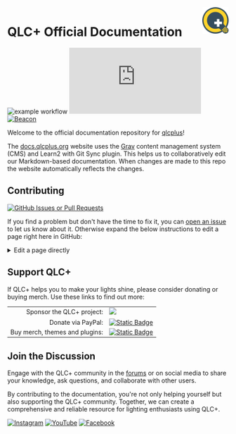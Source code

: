 <a href="https://www.qlcplus.org/">
    <img src="pages/01.basics/qlcplus.svg" alt="QLC Logo" title="qlcplus.png" align="right" height="60" />
</a>

# QLC+ Official Documentation
![example workflow](https://github.com/mcallegari/qlcplus-docs/actions/workflows/main.yml/badge.svg)  [![Mozilla HTTP Observatory Grade](https://img.shields.io/mozilla-observatory/grade-score/docs.qlcplus.org?publish)](https://observatory.mozilla.org/analyze/docs.qlcplus.org)
[![Beacon](https://img.shields.io/badge/dynamic/json?color=blue&label=Beacon&query=%24.co2&suffix=%20CO%E2%82%82%2Fview&url=https%3A%2F%2Fdigitalbeacon.co%2Fbadge%3Furl%3Dhttps%253A%252F%252Fdocs.qlcplus.org&cacheSeconds=604800)](https://digitalbeacon.co/report/docs-qlcplus-org) 

Welcome to the official documentation repository for [qlcplus](https://qlcplus.org/)!

The [docs.qlcplus.org](https://docs.qlcplus.org/) website uses the [Grav](https://getgrav.org/) content management system (CMS) and Learn2 with Git Sync plugin. This helps us to collaboratively edit our Markdown-based documentation. When changes are made to this repo the website automatically reflects the changes.




## Contributing
[![GitHub Issues or Pull Requests](https://img.shields.io/github/issues/mcallegari/qlcplus-docs)](https://github.com/mcallegari/qlcplus-docs/issues)

If you find a problem but don't have the time to fix it, you can [open an issue](https://github.com/mcallegari/qlcplus-docs/issues) to let us know about it. Otherwise expand the below instructions to edit a page right here in GitHub:
<details>
<summary>Edit a page directly</summary>

1. Click the ![edit this page](image.png) link on the page of documentation you wish to improve. You'll be redirected to a preview in the GitHub editor. 
2. Click the pencil icon (Edit this file) on the top right of the preview. 
3. Edit the page
4. Click Commit Changes...
5. Give a quick summary of your proposed improvement through the commit message. The bellow is an example:
![alt text](image-1.png)
6. Your changes will be reviewed and merged if they meet our guidelines.

</details>

## Support QLC+
If QLC+ helps you to make your lights shine, please consider donating or buying merch. Use these links to find out more:
<table>
<tr>
<td style="text-align:right">Sponsor the QLC+ project:</td>
<td style="text-align:left"><a href="https://github.com/sponsors/mcallegari"><img src="https://img.shields.io/badge/sponsor-30363D?logo=GitHub-Sponsors&logoColor=#white" /></a></td>
</tr>
<tr>
<td style="text-align:right">Donate via PayPal:</td>
<td style="text-align:left"><a href="https://github.com/sponsors/mcallegari"><img alt="Static Badge" src="https://img.shields.io/badge/PayPal-blue?logo=paypal">
</a></td>
</tr>
<tr>
<td style="text-align:right">Buy merch, themes and plugins:</td>
<td style="text-align:left"><a href="https://merch.qlcplus.org"><img alt="Static Badge" src="https://img.shields.io/badge/merch.qlcplus.org-d?logoColor=%23FFFFF"></a></td>
</tr>
</tbody>
</table>

## Join the Discussion
Engage with the QLC+ community in the [forums](https://www.qlcplus.org/forum/) or on social media to share your knowledge, ask questions, and collaborate with other users.

By contributing to the documentation, you're not only helping yourself but also supporting the QLC+ community. Together, we can create a comprehensive and reliable resource for lighting enthusiasts using QLC+.


[![Instagram](https://img.shields.io/badge/Instagram-%23E4405F.svg?style=for-the-badge&logo=Instagram&logoColor=white)](https://www.instagram.com/qlcplus/) [![YouTube](https://img.shields.io/badge/YouTube-%23FF0000.svg?style=for-the-badge&logo=YouTube&logoColor=white)](https://www.youtube.com/watch?v=I9bccwcYQpM&list=PLHT-wIriuitDiW4A9oKSDr__Z_jcmMVdi) [![Facebook](https://img.shields.io/badge/Facebook-%231877F2.svg?style=for-the-badge&logo=Facebook&logoColor=white)](https://www.facebook.com/qlcplus)